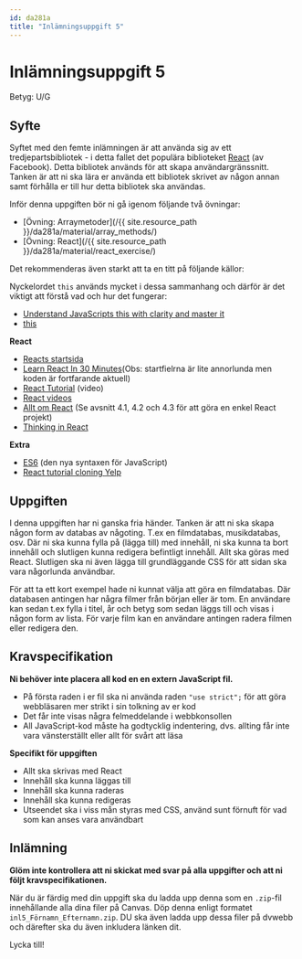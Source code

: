 ```yaml
---
id: da281a
title: "Inlämningsuppgift 5"
---
```


# Inlämningsuppgift 5

Betyg: U/G

## Syfte

Syftet med den femte inlämningen är att använda sig av ett tredjepartsbibliotek - i detta fallet det populära biblioteket [React](https://facebook.github.io/react/index.html) (av Facebook). Detta bibliotek används för att skapa användargränssnitt. Tanken är att ni ska lära er använda ett bibliotek skrivet av någon annan samt förhålla er till hur detta bibliotek ska användas.

Inför denna uppgiften bör ni gå igenom följande två övningar:

* [Övning: Arraymetoder](/{{ site.resource_path }}/da281a/material/array_methods/)
* [Övning: React](/{{ site.resource_path }}/da281a/material/react_exercise/)

Det rekommenderas även starkt att ta en titt på följande källor:

Nyckelordet `this` används mycket i dessa sammanhang och därför är det viktigt att förstå vad och hur det fungerar:

* [Understand JavaScripts this with clarity and master it](http://javascriptissexy.com/understand-javascripts-this-with-clarity-and-master-it/)
* [this](https://developer.mozilla.org/en-US/docs/Web/JavaScript/Reference/Operators/this)

**React**

* [Reacts startsida](https://react.dev/learn)
* [Learn React In 30 Minutes](https://www.youtube.com/watch?v=hQAHSlTtcmY)(Obs: startfielrna är lite annorlunda men koden är fortfarande aktuell)
* [React Tutorial](https://www.youtube.com/watch?v=jc9_Bqzy2YQ) (video)
* [React videos](https://egghead.io/courses/react-fundamentals)
* [Allt om React](https://coenraets.org/react-js-tutorial-example/) (Se avsnitt 4.1, 4.2 och 4.3 för att göra en enkel React projekt)
* [Thinking in React](https://facebook.github.io/react/docs/thinking-in-react.html)

**Extra**

* [ES6](http://coenraets.org/present/es6/#22) (den nya syntaxen för JavaScript)
* [React tutorial cloning Yelp](https://www.fullstackreact.com/articles/react-tutorial-cloning-yelp/)

## Uppgiften

I denna uppgiften har ni ganska fria händer. Tanken är att ni ska skapa någon form av databas av någoting. T.ex en filmdatabas, musikdatabas, osv. Där ni ska kunna fylla på (lägga till) med innehåll, ni ska kunna ta bort innehåll och slutligen kunna redigera befintligt innehåll. Allt ska göras med React. Slutligen ska ni även lägga till grundläggande CSS för att sidan ska vara någorlunda användbar.

För att ta ett kort exempel hade ni kunnat välja att göra en filmdatabas. Där databasen antingen har några filmer från början eller är tom. En användare kan sedan t.ex fylla i titel, år och betyg som sedan läggs till och visas i någon form av lista. För varje film kan en användare antingen radera filmen eller redigera den.

## Kravspecifikation

**Ni behöver inte placera all kod en en extern JavaScript fil.**

* På första raden i er fil ska ni använda raden `"use strict";` för att göra webbläsaren mer strikt i sin tolkning av er kod
* Det får inte visas några felmeddelande i webbkonsollen
* All JavaScript-kod måste ha godtycklig indentering, dvs. allting får inte vara vänsterställt eller allt för svårt att läsa

**Specifikt för uppgiften**

* Allt ska skrivas med React
* Innehåll ska kunna läggas till
* Innehåll ska kunna raderas
* Innehåll ska kunna redigeras
* Utseendet ska i viss mån styras med CSS, använd sunt förnuft för vad som kan anses vara användbart

## Inlämning

**Glöm inte kontrollera att ni skickat med svar på alla uppgifter och att ni följt kravspecifikationen.**

När du är färdig med din uppgift ska du ladda upp denna som en `.zip`-fil innehållande alla dina filer på Canvas. Döp denna enligt formatet `inl5_Förnamn_Efternamn.zip`. DU ska även ladda upp dessa filer på dvwebb och därefter ska du även inkludera länken dit.

Lycka till!
